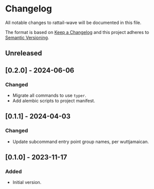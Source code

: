 
# Changelog
All notable changes to rattail-wave will be documented in this file.

The format is based on [Keep a Changelog](http://keepachangelog.com/en/1.0.0/)
and this project adheres to [Semantic Versioning](http://semver.org/spec/v2.0.0.html).

## Unreleased

## [0.2.0] - 2024-06-06
### Changed
- Migrate all commands to use `typer`.
- Add alembic scripts to project manifest.

## [0.1.1] - 2024-04-03
### Changed
- Update subcommand entry point group names, per wuttjamaican.

## [0.1.0] - 2023-11-17
### Added
- Initial version.
